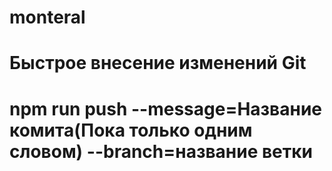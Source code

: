 # monteral
# Быстрое внесение изменений Git
# npm run push --message=Название комита(Пока только одним словом) --branch=название ветки